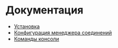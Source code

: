 # Документация

* [Установка](/docs/install.md)
* [Конфигурация менеджера соединений](/docs/config.md)
* [Команды консоли](/docs/console.md)